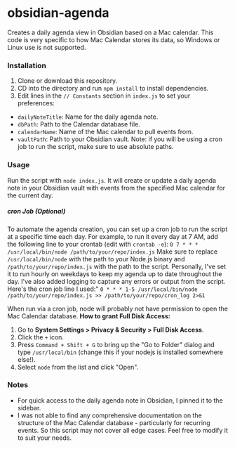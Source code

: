 # obsidian-agenda
Creates a daily agenda view in Obsidian based on a Mac calendar. This code is very specific to how Mac Calendar stores its data, so Windows or Linux use is not supported.

### Installation
1. Clone or download this repository.
2. CD into the directory and run `npm install` to install dependencies.
3. Edit lines in the `// Constants` section in `index.js` to set your preferences:
- `dailyNoteTitle`: Name for the daily agenda note.
- `dbPath`: Path to the Calendar database file.
- `calendarName`: Name of the Mac calendar to pull events from.
- `vaultPath`: Path to your Obsidian vault.
Note: if you will be using a cron job to run the script, make sure to use absolute paths.

### Usage
Run the script with `node index.js`. It will create or update a daily agenda note in your Obsidian vault with events from the specified Mac calendar for the current day.

##### cron Job (Optional)
To automate the agenda creation, you can set up a cron job to run the script at a specific time each day. For example, to run it every day at 7 AM, add the following line to your crontab (edit with `crontab -e`):
```0 7 * * * /usr/local/bin/node /path/to/your/repo/index.js``` 
Make sure to replace `/usr/local/bin/node` with the path to your Node.js binary and `/path/to/your/repo/index.js` with the path to the script.
Personally, I've set it to run hourly on weekdays to keep my agenda up to date throughout the day. I've also added logging to capture any errors or output from the script. Here's the cron job line I used:"
```0 * * * 1-5 /usr/local/bin/node /path/to/your/repo/index.js >> /path/to/your/repo/cron_log 2>&1```

When run via a cron job, node will probably not have permission to open the Mac Calendar database. 
**How to grant Full Disk Access:**
1. Go to **System Settings > Privacy & Security > Full Disk Access**.
2. Click the `+` icon.
3. Press `Command + Shift + G` to bring up the "Go to Folder" dialog and type `/usr/local/bin` (change this if your nodejs is installed somewhere else!).
4. Select `node` from the list and click "Open".

### Notes
- For quick access to the daily agenda note in Obsidian, I pinned it to the sidebar. 
- I was not able to find any comprehensive documentation on the structure of the Mac Calendar database - particularly for recurring events. So this script may not cover all edge cases. Feel free to modify it to suit your needs.
